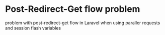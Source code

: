# Post-Redirect-Get flow problem #
problem with post-redirect-get flow in Laravel when using paraller requests and session flash variables
